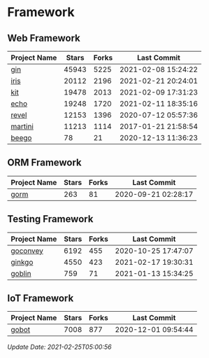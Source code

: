 # Framework

## Web Framework
| Project Name | Stars | Forks | Last Commit |
| ------------ | ----- | ----- | ----------- |
| [gin](https://github.com/gin-gonic/gin) | 45943 | 5225 | 2021-02-08 15:24:22 |
| [iris](https://github.com/kataras/iris) | 20112 | 2196 | 2021-02-21 20:24:01 |
| [kit](https://github.com/go-kit/kit) | 19478 | 2013 | 2021-02-09 17:31:23 |
| [echo](https://github.com/labstack/echo) | 19248 | 1720 | 2021-02-11 18:35:16 |
| [revel](https://github.com/revel/revel) | 12153 | 1396 | 2020-07-12 05:57:36 |
| [martini](https://github.com/go-martini/martini) | 11213 | 1114 | 2017-01-21 21:58:54 |
| [beego](https://github.com/astaxie/beego) | 78 | 21 | 2020-12-13 11:36:23 |

## ORM Framework
| Project Name | Stars | Forks | Last Commit |
| ------------ | ----- | ----- | ----------- |
| [gorm](https://github.com/jinzhu/gorm) | 263 | 81 | 2020-09-21 02:28:17 |

## Testing Framework
| Project Name | Stars | Forks | Last Commit |
| ------------ | ----- | ----- | ----------- |
| [goconvey](https://github.com/smartystreets/goconvey) | 6192 | 455 | 2020-10-25 17:47:07 |
| [ginkgo](https://github.com/onsi/ginkgo) | 4550 | 423 | 2021-02-17 19:30:31 |
| [goblin](https://github.com/franela/goblin) | 759 | 71 | 2021-01-13 15:34:25 |

## IoT Framework
| Project Name | Stars | Forks | Last Commit |
| ------------ | ----- | ----- | ----------- |
| [gobot](https://github.com/hybridgroup/gobot) | 7008 | 877 | 2020-12-01 09:54:44 |

*Update Date: 2021-02-25T05:00:56*
